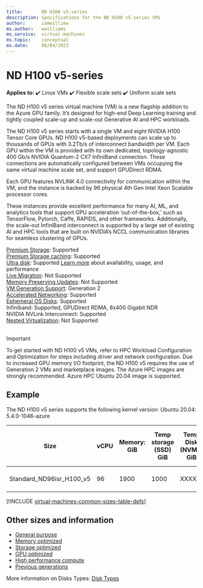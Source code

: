 ```yaml
---
title:       ND H100 v5-series
description: Specifications for the ND H100 v5-series VMs
author:      iamwilliew 
ms.author:   wwilliams 
ms.service:  virtual-machines
ms.topic:    conceptual
ms.date:     08/04/2023
---
```


# ND H100 v5-series

**Applies to:** :heavy_check_mark: Linux VMs :heavy_check_mark: Flexible scale sets :heavy_check_mark: Uniform scale sets


The ND H100 v5 series virtual machine (VM) is a new flagship addition to the Azure GPU family. It’s designed for high-end Deep Learning training and tightly coupled scale-up and scale-out Generative AI and HPC workloads. 

The ND H100 v5 series starts with a single VM and eight NVIDIA H100 Tensor Core GPUs. ND H100 v5-based deployments can scale up to thousands of GPUs with 3.2Tb/s of interconnect bandwidth per VM. Each GPU within the VM is provided with its own dedicated, topology-agnostic 400 Gb/s NVIDIA Quantum-2 CX7 InfiniBand connection. These connections are automatically configured between VMs occupying the same virtual machine scale set, and support GPUDirect RDMA. 

Each GPU features NVLINK 4.0 connectivity for communication within the VM, and the instance is backed by 96 physical 4th Gen Intel Xeon Scalable processor cores. 

These instances provide excellent performance for many AI, ML, and analytics tools that support GPU acceleration ‘out-of-the-box,’ such as TensorFlow, Pytorch, Caffe, RAPIDS, and other frameworks. Additionally, the scale-out InfiniBand interconnect is supported by a large set of existing AI and HPC tools that are built on NVIDIA’s NCCL communication libraries for seamless clustering of GPUs. 

[Premium Storage](premium-storage-performance.md): Supported<br>
[Premium Storage caching](premium-storage-performance.md): Supported<br>
[Ultra disk](disks-types.md#ultra-disks): Supported [Learn more](https://techcommunity.microsoft.com/t5/azure-compute/ultra-disk-storage-for-hpc-and-gpu-vms/ba-p/2189312) about availability, usage, and performance <br>
[Live Migration](maintenance-and-updates.md): Not Supported<br>
[Memory Preserving Updates](maintenance-and-updates.md): Not Supported<br>
[VM Generation Support](generation-2.md): Generation 2<br>
[Accelerated Networking](../virtual-network/create-vm-accelerated-networking-cli.md): Supported <br>
[Ephemeral OS Disks](ephemeral-os-disks.md): Supported <br>
Infiniband: Supported, GPUDirect RDMA, 8x400 Gigabit NDR <br>
NVIDIA NVLink Interconnect: Supported <br>
[Nested Virtualization](/virtualization/hyper-v-on-windows/user-guide/nested-virtualization): Not Supported <br>
<br> 

>[!IMPORTANT]
>To get started with ND H100 v5 VMs, refer to HPC Workload Configuration and Optimization for steps including driver and network configuration. Due to increased GPU memory I/O footprint, the ND H100 v5 requires the use of Generation 2 VMs and marketplace images. The Azure HPC images are strongly recommended. Azure HPC Ubuntu 20.04 image is supported. 

## Example
The ND H100 v5 series supports the following kernel version: 
Ubuntu 20.04: 5.4.0-1046-azure 

| Size                | vCPU | Memory: GiB | Temp storage (SSD) GiB | Temp Disk (NVMe) GiB | GPU                        | GPU Memory GiB | Max data disks | Max uncached disk throughput: IOPS/MBps | Max network bandwidth  | Max NICs |
|---------------------|------|------------|------------------------|----------------------|----------------------------|----------------|----------------|-----------------------------------------|------------------------------|----------|
| Standard_ND96isr_H100_v5 | 96   | 1900       | 1000                   | XXXXX                | 8 H100 80 GB GPUs(NVLink)  | 80             | 32             | 40800/612                               | 80,000 Mbps                         | 8        |

[!INCLUDE [virtual-machines-common-sizes-table-defs](../../includes/virtual-machines-common-sizes-table-defs.md)]

## Other sizes and information

- [General purpose](sizes-general.md)
- [Memory optimized](sizes-memory.md)
- [Storage optimized](sizes-storage.md)
- [GPU optimized](sizes-gpu.md)
- [High performance compute](sizes-hpc.md)
- [Previous generations](sizes-previous-gen.md)


More information on Disks Types: [Disk Types](./disks-types.md#ultra-disks)
